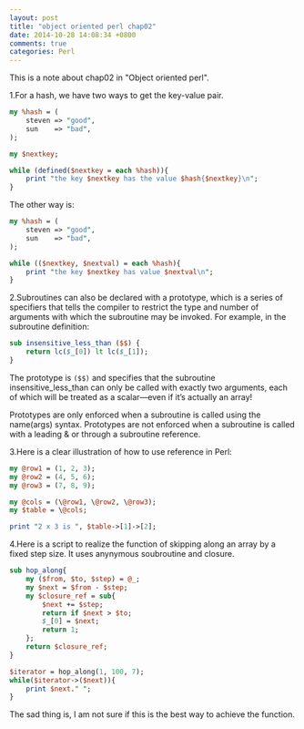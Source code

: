 ```yaml
---
layout: post
title: "object oriented perl chap02"
date: 2014-10-28 14:08:34 +0800
comments: true
categories: Perl
---
```

This is a note about chap02 in "Object oriented perl".  

1.For a hash, we have two ways to get the key-value pair.  

```pl
my %hash = (
    steven => "good",
    sun    => "bad",
);

my $nextkey;

while (defined($nextkey = each %hash)){
    print "the key $nextkey has the value $hash{$nextkey}\n";
}
```   

The other way is:  

```pl
my %hash = (
    steven => "good",
    sun    => "bad",
);

while (($nextkey, $nextval) = each %hash){
    print "the key $nextkey has value $nextval\n";
}
```   

2.Subroutines can also be declared with a prototype, which is a series of specifiers that tells the compiler to restrict the type and number of arguments with which the subroutine may be invoked. For example, in the subroutine definition:  

```pl
sub insensitive_less_than ($$) {	return lc($_[0]) lt lc($_[1]);}
```  

The prototype is ```($$)``` and specifies that the subroutine insensitive_less_than can only be called with exactly two arguments, each of which will be treated as a scalar—even if it’s actually an array!  

Prototypes are only enforced when a subroutine is called using the name(args) syntax. Prototypes are not enforced when a subroutine is called with a leading & or through a subroutine reference.   

3.Here is a clear illustration of how to use reference in Perl:  

```pl
my @row1 = (1, 2, 3);
my @row2 = (4, 5, 6);
my @row3 = (7, 8, 9);

my @cols = (\@row1, \@row2, \@row3);
my $table = \@cols;

print "2 x 3 is ", $table->[1]->[2];
```  

4.Here is a script to realize the function of skipping along an array by a fixed step size. It uses anynymous soubroutine and closure.  

```pl
sub hop_along{
    my ($from, $to, $step) = @_;
    my $next = $from - $step;
    my $closure_ref = sub{
        $next += $step;
        return if $next > $to;
        $_[0] = $next;
        return 1;
    };
    return $closure_ref;
}

$iterator = hop_along(1, 100, 7);
while($iterator->($next)){
    print $next." ";
}
``` 

The sad thing is, I am not sure if this is the best way to achieve the function.
